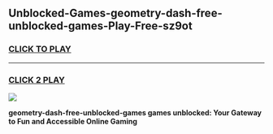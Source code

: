 
## Unblocked-Games-geometry-dash-free-unblocked-games-Play-Free-sz9ot
<h3>
<a href="https://premium76.site?title=geometry-dash-free-unblocked-games&ref=15A">CLICK TO PLAY</a></h3>
<hr>

<h3>
<a href="https://premium76.site?title=geometry-dash-free-unblocked-games&ref=15A">CLICK 2 PLAY</a>
  
</h3>

<a href="https://premium76.site?title=geometry-dash-free-unblocked-games&ref=15A"><img src="https://clearcache.store/games.png"></a>


**geometry-dash-free-unblocked-games games unblocked: Your Gateway to Fun and Accessible Online Gaming**
